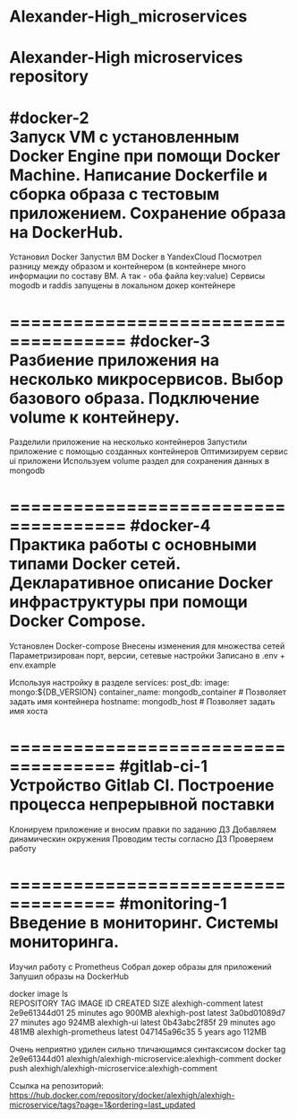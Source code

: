 # Alexander-High_microservices
Alexander-High microservices repository
=====================================
#docker-2  
Запуск VM с установленным Docker Engine при помощи Docker Machine. Написание Dockerfile и сборка образа с тестовым приложением. Сохранение образа на DockerHub.
=====================================
Установил Docker
Запустил ВМ Docker в YandexCloud
Посмотрел разницу между образом и контейнером (в контейнере много информации по составу ВМ. А так - оба файла key:value)
Сервисы mogodb и raddis запущены в локальном докер контейнере

=====================================
#docker-3  
Разбиение приложения на несколько микросервисов. Выбор базового образа. Подключение volume к контейнеру.
=====================================
Разделили приложение на несколько контейнеров
Запустили приложение с помощью созданных контейнеров
Оптимизируем сервис ui приложени
Используем volume раздел для сохранения данных в mongodb

=====================================
#docker-4  
Практика работы с основными типами Docker сетей. Декларативное описание Docker инфраструктуры при помощи Docker Compose.
=====================================
Установлен Docker-compose
Внесены изменения для множества сетей
Параметризирован порт, версии, сетевые настройки
Записано в .env + env.example

Используя настройку в разделе 
services:
  post_db:
    image: mongo:${DB_VERSION}
    container_name: mongodb_container  #  Позволяет задать имя контейнера
    hostname: mongodb_host             #  Позволяет задать имя хоста

====================================
#gitlab-ci-1  
Устройство Gitlab CI. Построение процесса непрерывной поставки 
=====================================
Клонируем приложение и вносим правки по заданию ДЗ
Добавляем динамическин окружения
Проводим тесты согласно ДЗ
Проверяем работу

====================================
#monitoring-1 
Введение в мониторинг. Системы мониторинга. 
=====================================
Изучил работу с Prometheus
Собрал докер образы для приложений
Запушил образы на DockerHub

docker image ls                                                            
REPOSITORY            TAG       IMAGE ID       CREATED          SIZE
alexhigh-comment      latest    2e9e61344d01   25 minutes ago   900MB
alexhigh-post         latest    3a0bd01089d7   27 minutes ago   924MB
alexhigh-ui           latest    0b43abc2f85f   29 minutes ago   481MB
alexhigh-prometheus   latest    047145a96c35   5 years ago      112MB

Очень неприятно удилен сильно тличающимся синтаксисом
 docker tag 2e9e61344d01 alexhigh/alexhigh-microservice:alexhigh-comment
 docker push alexhigh/alexhigh-microservice:alexhigh-comment

Ссылка на репозиторий: 
https://hub.docker.com/repository/docker/alexhigh/alexhigh-microservice/tags?page=1&ordering=last_updated